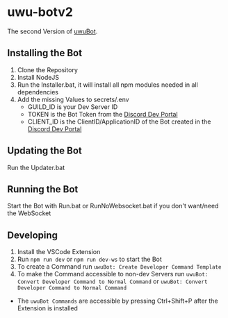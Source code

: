 # uwu-botv2
The second Version of [uwuBot](https://github.com/danieltheil/uwuBot).

## Installing the Bot
1. Clone the Repository
2. Install NodeJS
3. Run the Installer.bat, it will install all npm modules needed in all dependencies
4. Add the missing Values to secrets/.env
    - GUILD_ID is your Dev Server ID
    - TOKEN is the Bot Token from the [Discord Dev Portal](https://discord.com/developers/applications)
    - CLIENT_ID is the ClientID/ApplicationID of the Bot created in the [Discord Dev Portal](https://discord.com/developers/applications)

## Updating the Bot
Run the Updater.bat

## Running the Bot
Start the Bot with Run.bat or RunNoWebsocket.bat if you don't want/need the WebSocket

## Developing
1. Install the VSCode Extension
2. Run `npm run dev` or `npm run dev-ws` to start the Bot
3. To create a Command run `uwuBot: Create Developer Command Template`
4. To make the Command accessible to non-dev Servers run `uwuBot: Convert Developer Command to Normal Command` or `uwuBot: Convert Developer Command to Normal Command`
- The `uwuBot Commands` are accessible by pressing Ctrl+Shift+P after the Extension is installed
